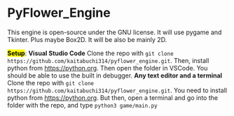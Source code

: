 # PyFlower_Engine
This engine is open-source under the GNU license. It will use pygame and Tkinter. Plus maybe Box2D. It will be also be mainly 2D.

<b><mark>Setup</mark></b>:
<b>Visual Studio Code</b>
Clone the repo with `git clone https://github.com/kaitabuchi314/pyflower_engine.git`.
Then, install python from https://python.org. Then open the folder in VSCode. You should be able to use the built in debugger.
<b>Any text editor and a terminal</b>
Clone the repo with `git clone https://github.com/kaitabuchi314/pyflower_engine.git`. You need to install python from https://python.org. 
But then, open a terminal and go into the folder with the repo, and type `python3 game/main.py`
